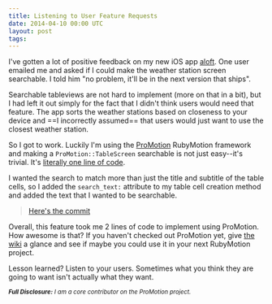 ```yaml
---
title: Listening to User Feature Requests
date: 2014-04-10 00:00 UTC
layout: post
tags:
---
```


I've gotten a lot of positive feedback on my new iOS app [aloft](http://www.mohawkapps.com/app/aloft/). One user emailed me and asked if I could make the weather station screen searchable. I told him "no problem, it'll be in the next version that ships".

Searchable tableviews are not hard to implement (more on that in a bit), but I had left it out simply for the fact that I didn't think users would need that feature. The app sorts the weather stations based on closeness to your device and ==I incorrectly assumed== that users would just want to use the closest weather station.

So I got to work. Luckily I'm using the [ProMotion](https://github.com/clearsightstudio/ProMotion/) RubyMotion framework and making a `ProMotion::TableScreen` searchable is not just easy--it's trivial. It's [literally one line of code](https://github.com/clearsightstudio/ProMotion/wiki/API-Reference:-ProMotion::TableScreen#searchableplaceholder-placeholder-text).

I wanted the search to match more than just the title and subtitle of the table cells, so I added the `search_text:` attribute to my table cell creation method and added the text that I wanted to be searchable.

> [Here's the commit](https://github.com/MohawkApps/aloft/commit/079230badc0135171634c97e5e65913550c77a30)

Overall, this feature took me 2 lines of code to implement using ProMotion. How awesome is that? If you haven't checked out ProMotion yet, give [the wiki](https://github.com/clearsightstudio/ProMotion/wiki) a glance and see if maybe you could use it in your next RubyMotion project.

Lesson learned? Listen to your users. Sometimes what you think they are going to want isn't actually what they want.

<small><em><strong>Full Disclosure:</strong> I am a core contributor on the ProMotion project.</em></small>

